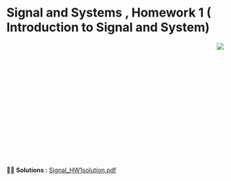 # Signal and Systems , Homework 1 ( Introduction to Signal and System)

<img align="right" src="https://user-images.githubusercontent.com/60509979/75113935-4f489b00-5667-11ea-828f-2e132aedc645.png">
</br></br></br></br></br></br></br></br></br></br></br></br></br></br></br></br>


:metal::sunglasses: **Solutions :** [Signal_HW1solution.pdf](https://github.com/BitterOcean/IUT/files/4241408/Signal_HW1solution.pdf)
